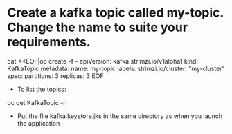 # Create a kafka topic called my-topic. Change the name to suite your requirements. 

cat <<EOF|oc create -f -
apiVersion: kafka.strimzi.io/v1alpha1
kind: KafkaTopic
metadata:
 name: my-topic
 labels:
   strimzi.io/cluster: "my-cluster"
spec:
 partitions: 3
 replicas: 3
EOF

- To list the topics:

oc get KafkaTopic -n <namespace>


- Put the file kafka.keystore.jks in the same directory as when you launch the application
